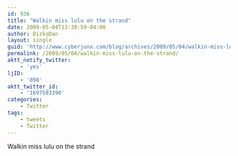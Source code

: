 ```yaml
---
id: 936
title: "Walkin miss lulu on the strand"
date: 2009-05-04T13:30:59-04:00
author: DizkoDan
layout: single
guid: 'http://www.cyberjunx.com/blog/archives/2009/05/04/walkin-miss-lulu-on-the-strand/'
permalink: /2009/05/04/walkin-miss-lulu-on-the-strand/
aktt_notify_twitter:
    - 'yes'
ljID:
    - '898'
aktt_twitter_id:
    - '1697583390'
categories:
    - Twitter
tags:
    - tweets
    - Twitter
---
```


Walkin miss lulu on the strand